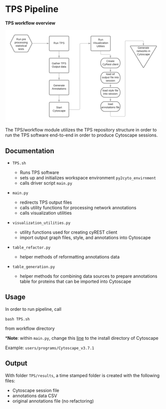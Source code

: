 # TPS Pipeline

**TPS workflow overview**

![Overview](../workflow/images/TPS_workflow.png)

The TPS/workflow module utilizes the TPS repository structure in order to run the TPS software end-to-end in order to produce Cytoscape sessions. 

## Documentation

- `TPS.sh`
  - Runs TPS software 
  - sets up and initializes workspace environment `py2cyto_envirnment`
  - calls driver script `main.py`

- `main.py`
  - redirects TPS output files
  - calls utility functions for processing network annotations
  - calls visualization utilities
  
- `visualization_utilities.py`
  - utility functions used for creating cyREST client 
  - import output graph files, style, and annotations into Cytoscape
  
- `table_refactor.py`
  - helper methods of reformatting annotations data

- `table_generation.py`
  - helper methods for combining data sources to prepare annotations table for proteins that can be imported into Cytoscape


## Usage

In order to run pipeline, call

`bash TPS.sh` 

from workflow directory

***Note**: within `main.py`, change this [line](https://github.com/ajshedivy/tps/blob/visualization_v2/workflow/main.py#L62) to the install directory of Cytoscape

Example: `users/programs/Cytoscape_v3.7.1`

## Output 

With folder `TPS/results`, a time stamped folder is created with the following files:
* Cytoscape session file
* annotations data CSV
* original annotations file (no refactoring)
